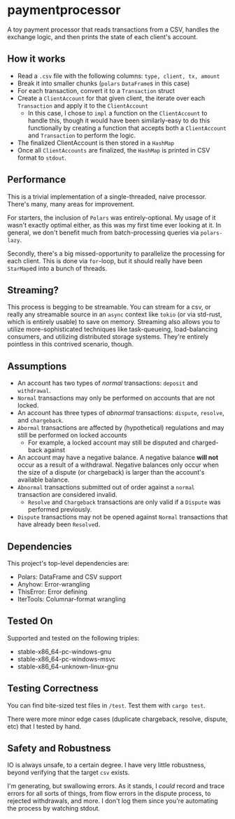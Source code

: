 # paymentprocessor

A toy payment processor that reads transactions from a CSV, handles the exchange logic, and then prints the state of each client's account.

## How it works
- Read a `.csv` file with the following columns: `type, client, tx, amount`
- Break it into smaller chunks (`polars` `DataFrame`s in this case)
- For each transaction, convert it to a `Transaction` struct
- Create a `ClientAccount` for that given client, the iterate over each `Transaction` and apply it to the `ClientAccount`
  - In this case, I chose to `impl` a function on the `ClientAccount` to handle this, though it would have been similarly-easy to do this functionally by creating a function that accepts both a `ClientAccount` and `Transaction` to perform the logic.
- The finalized ClientAccount is then stored in a `HashMap`
- Once all `ClientAccounts` are finalized, the `HashMap` is printed in CSV format to `stdout`.

## Performance

This is a trivial implementation of a single-threaded, naive processor. There's many, many areas for improvement.

For starters, the inclusion of `Polars` was entirely-optional. My usage of it wasn't exactly optimal either, as this was my first time ever looking at it. In general, we don't benefit much from batch-processing queries via `polars-lazy`.

Secondly, there's a big missed-opportunity to parallelize the processing for each client. This is done via `for`-loop, but it should really have been `StarMap`ed into a bunch of threads. 

## Streaming?

This process is begging to be streamable. You can stream for a csv, or really any streamable source in an `async` context like `tokio` (or via std-rust, which is entirely usable) to save on memory. Streaming also allows you to utilize more-sophisticated techniques like task-queueing, load-balancing consumers, and utilizing distributed storage systems. They're entirely pointless in this contrived scenario, though.

## Assumptions

- An account has two types of _normal_ transactions: `deposit` and `withdrawal`.
- `Normal` transactions may only be performed on accounts that are not locked.
- An account has three types of _abnormal_ transactions: `dispute`, `resolve`, and `chargeback`.
- `Abormal` transactions are affected by (hypothetical) regulations and may still be performed on locked accounts
  - For example, a locked account may still be disputed and charged-back against
- An account may have a negative balance. A negative balance **will not** occur as a result of a withdrawal. Negative balances only occur when the size of a dispute (or chargeback) is larger than the account's available balance.
- `Abnormal` transactions submitted out of order against a `normal` transaction are considered invalid.
  - `Resolve` and `Chargeback` transactions are only valid if a `Dispute` was performed previously.
- `Dispute` transactions may not be opened against `Normal` transactions that have already been `Resolve`d.

## Dependencies
This project's top-level dependencies are:

- Polars: DataFrame and CSV support
- Anyhow: Error-wrangling
- ThisError: Error defining
- IterTools: Columnar-format wrangling

## Tested On
Supported and tested on the following triples:

- stable-x86_64-pc-windows-gnu
- stable-x86_64-pc-windows-msvc
- stable-x86_64-unknown-linux-gnu

## Testing Correctness
You can find bite-sized test files in `/test`. Test them with `cargo test`.

There were more minor edge cases (duplicate chargeback, resolve, dispute, etc) that I tested by hand. 

## Safety and Robustness

IO is always unsafe, to a certain degree. I have very little robustness, beyond verifying that the target `csv` exists.

I'm generating, but swallowing errors. As it stands, I _could_ record and trace errors for all sorts of things, from flow errors in the dispute process, to rejected withdrawals, and more. I don't log them since you're automating the process by watching stdout.
